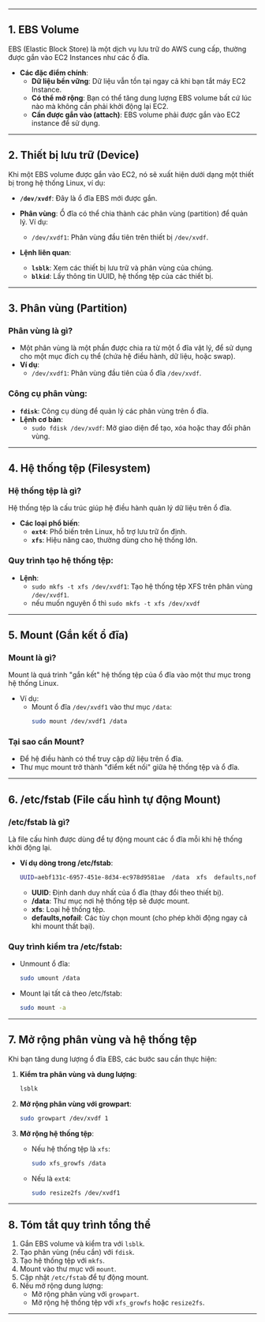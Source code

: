 
---

## **1. EBS Volume**  
EBS (Elastic Block Store) là một dịch vụ lưu trữ do AWS cung cấp, thường được gắn vào EC2 Instances như các ổ đĩa.  

- **Các đặc điểm chính**:  
  - **Dữ liệu bền vững**: Dữ liệu vẫn tồn tại ngay cả khi bạn tắt máy EC2 Instance.  
  - **Có thể mở rộng**: Bạn có thể tăng dung lượng EBS volume bất cứ lúc nào mà không cần phải khởi động lại EC2.  
  - **Cần được gắn vào (attach)**: EBS volume phải được gắn vào EC2 instance để sử dụng.  

---

## **2. Thiết bị lưu trữ (Device)**  
Khi một EBS volume được gắn vào EC2, nó sẽ xuất hiện dưới dạng một thiết bị trong hệ thống Linux, ví dụ:  
- **`/dev/xvdf`**: Đây là ổ đĩa EBS mới được gắn.  
- **Phân vùng**: Ổ đĩa có thể chia thành các phân vùng (partition) để quản lý. Ví dụ:  
  - `/dev/xvdf1`: Phân vùng đầu tiên trên thiết bị `/dev/xvdf`.  

- **Lệnh liên quan**:  
  - **`lsblk`**: Xem các thiết bị lưu trữ và phân vùng của chúng.  
  - **`blkid`**: Lấy thông tin UUID, hệ thống tệp của các thiết bị.  

---

## **3. Phân vùng (Partition)**  
### **Phân vùng là gì?**  
- Một phân vùng là một phần được chia ra từ một ổ đĩa vật lý, để sử dụng cho một mục đích cụ thể (chứa hệ điều hành, dữ liệu, hoặc swap).  
- **Ví dụ**:
  - `/dev/xvdf1`: Phân vùng đầu tiên của ổ đĩa `/dev/xvdf`.  

### **Công cụ phân vùng**:
- **`fdisk`**: Công cụ dùng để quản lý các phân vùng trên ổ đĩa.  
- **Lệnh cơ bản**:  
  - `sudo fdisk /dev/xvdf`: Mở giao diện để tạo, xóa hoặc thay đổi phân vùng.  

---

## **4. Hệ thống tệp (Filesystem)**  
### **Hệ thống tệp là gì?**  
Hệ thống tệp là cấu trúc giúp hệ điều hành quản lý dữ liệu trên ổ đĩa.  
- **Các loại phổ biến**:  
  - **`ext4`**: Phổ biến trên Linux, hỗ trợ lưu trữ ổn định.  
  - **`xfs`**: Hiệu năng cao, thường dùng cho hệ thống lớn.  

### **Quy trình tạo hệ thống tệp**:  
- **Lệnh**:
  - `sudo mkfs -t xfs /dev/xvdf1`: Tạo hệ thống tệp XFS trên phân vùng `/dev/xvdf1`.  
  - nếu muốn nguyên ổ thì  `sudo mkfs -t xfs /dev/xvdf`


---

## **5. Mount (Gắn kết ổ đĩa)**  
### **Mount là gì?**  
Mount là quá trình "gắn kết" hệ thống tệp của ổ đĩa vào một thư mục trong hệ thống Linux.  
- Ví dụ:  
  - Mount ổ đĩa `/dev/xvdf1` vào thư mục `/data`:  
    ```bash
    sudo mount /dev/xvdf1 /data
    ```

### **Tại sao cần Mount?**  
- Để hệ điều hành có thể truy cập dữ liệu trên ổ đĩa.  
- Thư mục mount trở thành "điểm kết nối" giữa hệ thống tệp và ổ đĩa.

---

## **6. /etc/fstab (File cấu hình tự động Mount)**  
### **/etc/fstab là gì?**  
Là file cấu hình được dùng để tự động mount các ổ đĩa mỗi khi hệ thống khởi động lại.  

- **Ví dụ dòng trong /etc/fstab**:  
  ```bash
  UUID=aebf131c-6957-451e-8d34-ec978d9581ae  /data  xfs  defaults,nofail  0  2
  ```
  - **UUID**: Định danh duy nhất của ổ đĩa (thay đổi theo thiết bị).  
  - **/data**: Thư mục nơi hệ thống tệp sẽ được mount.  
  - **xfs**: Loại hệ thống tệp.  
  - **defaults,nofail**: Các tùy chọn mount (cho phép khởi động ngay cả khi mount thất bại).  

### **Quy trình kiểm tra /etc/fstab**:  
- Unmount ổ đĩa:  
  ```bash
  sudo umount /data
  ```
- Mount lại tất cả theo /etc/fstab:  
  ```bash
  sudo mount -a
  ```

---

## **7. Mở rộng phân vùng và hệ thống tệp**  
Khi bạn tăng dung lượng ổ đĩa EBS, các bước sau cần thực hiện:  

1. **Kiểm tra phân vùng và dung lượng**:  
   ```bash
   lsblk
   ```

2. **Mở rộng phân vùng với growpart**:  
   ```bash
   sudo growpart /dev/xvdf 1
   ```

3. **Mở rộng hệ thống tệp**:  
   - Nếu hệ thống tệp là `xfs`:  
     ```bash
     sudo xfs_growfs /data
     ```
   - Nếu là `ext4`:  
     ```bash
     sudo resize2fs /dev/xvdf1
     ```

---

## **8. Tóm tắt quy trình tổng thể**
1. Gắn EBS volume và kiểm tra với `lsblk`.  
2. Tạo phân vùng (nếu cần) với `fdisk`.  
3. Tạo hệ thống tệp với `mkfs`.  
4. Mount vào thư mục với `mount`.  
5. Cập nhật `/etc/fstab` để tự động mount.  
6. Nếu mở rộng dung lượng:  
   - Mở rộng phân vùng với `growpart`.  
   - Mở rộng hệ thống tệp với `xfs_growfs` hoặc `resize2fs`.  

---

